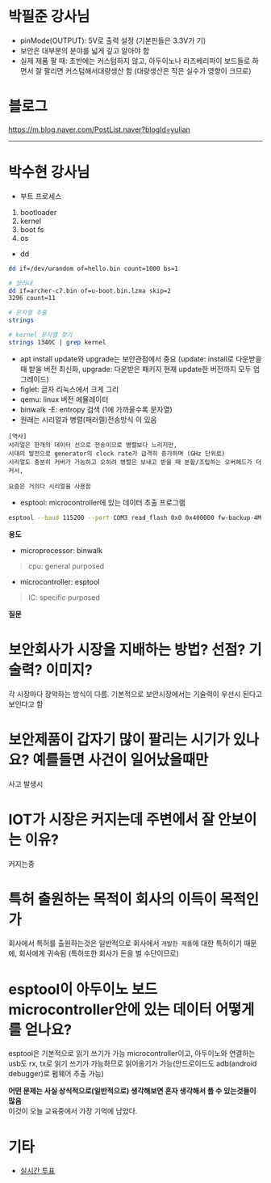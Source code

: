 # 박필준 강사님
- pinMode(OUTPUT): 5V로 출력 설정 (기본핀들은 3.3V가 기)
- 보안은 대부분의 분야를 넓게 깊고 알아야 함
- 실제 제품 팔 때: 초반에는 커스텀하지 않고, 아두이노나 라즈베리파이 보드들로 하면서 잘 팔리면 커스텀해서대량생산 함 (대량생산은 작은 실수가 영향이 크므로)

# 블로그
https://m.blog.naver.com/PostList.naver?blogId=yulian

---

# 박수현 강사님
- 부트 프로세스
1. bootloader
2. kernel
3. boot fs
4. os

- dd
```sh
dd if=/dev/urandom of=hello.bin count=1000 bs=1

# 잘라내
dd if=archer-c7.bin of=u-boot.bin.lzma skip=2
3296 count=11

# 문자열 추출
strings

# kernel 문자열 찾기
strings 1340C | grep kernel
```

- apt install update와 upgrade는 보안관점에서 중요 (update: install로 다운받을 때 받을 버전 최신화, upgrade: 다운받은 패키지 현재 update한 버전까지 모두 업그레이드)
- figlet: 글자 리눅스에서 크게 그리
- qemu: linux 버전 에뮬레이터
- binwalk -E: entropy 검색 (1에 가까울수록 문자열)
- 원래는 시리얼과 병렬(패러렐)전송방식 이 있음
```
[역사]
시리얼은 한개의 데이터 선으로 전송이므로 병렬보다 느리지만,
시대의 발전으로 generator의 clock rate가 급격히 증가하며 (GHz 단위로)
시리얼도 충분히 커버가 가능하고 오히려 병렬은 보내고 받을 때 분할/조립하는 오버헤드가 더 커서,

요즘은 거의다 시리얼을 사용함
```

- esptool: microcontroller에 있는 데이터 추출 프로그램
```sh
esptool --baud 115200 --port COM3 read_flash 0x0 0x400000 fw-backup-4M.bin
```

**용도**  
- microprocessor: binwalk
> cpu: general purposed
- microcontroller: esptool
> IC: specific purposed





**질문**  
# 보안회사가 시장을 지배하는 방법? 선점? 기술력? 이미지?
각 시장마다 장악하는 방식이 다름. 기본적으로 보안시장에서는 기술력이 우선시 된다고 보인다고 함 

# 보안제품이 갑자기 많이 팔리는 시기가 있나요? 예를들면 사건이 일어났을때만
사고 발생시

# IOT가 시장은 커지는데 주변에서 잘 안보이는 이유?
커지는중


# 특허 출원하는 목적이 회사의 이득이 목적인가
회사에서 특허를 출원하는것은 일반적으로 회사에서 `개발한 제품`에 대한 특허이기 때문에, 회사에게 귀속됨 (특허또한 회사가 돈을 벌 수단이므로)

# esptool이 아두이노 보드 microcontroller안에 있는 데이터 어떻게를 얻나요?
esptool은 기본적으로 읽기 쓰기가 가능 microcontroller이고, 아두이노와 연결하는 usb도 rx, tx로 읽기 쓰기가 가능하므로 읽어옹기가 가능(안드로이드도 adb(android debugger)로 펌웨어 추출 가능)


**어떤 문제는 사실 상식적으로(일반적으로) 생각해보면 혼자 생각해서 풀 수 있는것들이 많음**  
이것이 오늘 교육중에서 가장 기억에 남았다.


# 기타
- [실시간 투표](http://directpoll.com/)